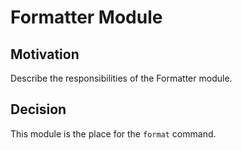 # Formatter Module

## Motivation

Describe the responsibilities of the Formatter module.

## Decision

This module is the place for the `format` command.
